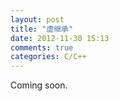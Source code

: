 ```yaml
---
layout: post
title: "虚继承"
date: 2012-11-30 15:13
comments: true
categories: C/C++
---
```


Coming soon.

<!-- more -->
